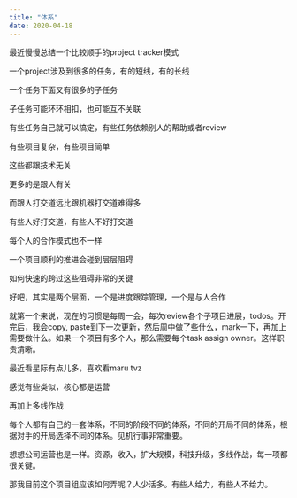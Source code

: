 ```yaml
---
title: "体系"
date: 2020-04-18
---
```


最近慢慢总结一个比较顺手的project tracker模式

一个project涉及到很多的任务，有的短线，有的长线

一个任务下面又有很多的子任务

子任务可能环环相扣，也可能互不关联

有些任务自己就可以搞定，有些任务依赖别人的帮助或者review

有些项目复杂，有些项目简单

这些都跟技术无关

更多的是跟人有关

而跟人打交道远比跟机器打交道难得多

有些人好打交道，有些人不好打交道

每个人的合作模式也不一样

一个项目顺利的推进会碰到层层阻碍

如何快速的跨过这些阻碍非常的关键

好吧，其实是两个层面，一个是进度跟踪管理，一个是与人合作

就第一个来说，现在的习惯是每周一会，每次review各个子项目进展，todos。开完后，我会copy, paste到下一次更新，然后周中做了些什么，mark一下，再加上需要做什么。如果一个项目有多个人，那么需要每个task assign owner。这样职责清晰。

最近看星际有点儿多，喜欢看maru tvz

感觉有些类似，核心都是运营

再加上多线作战

每个人都有自己的一套体系，不同的阶段不同的体系，不同的开局不同的体系，根据对手的开局选择不同的体系。见机行事非常重要。

想想公司运营也是一样。资源，收入，扩大规模，科技升级，多线作战，每一项都很关键。

那我目前这个项目组应该如何弄呢？人少活多。有些人给力，有些人不给力。
